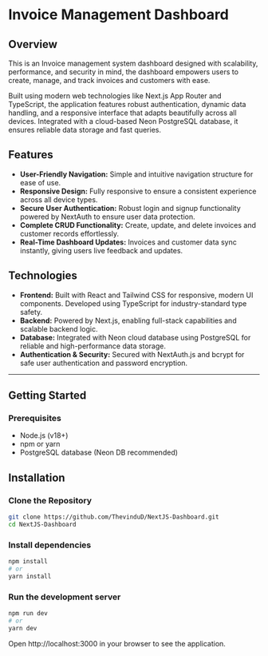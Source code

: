 # Invoice Management Dashboard

## Overview

This is an Invoice management system dashboard designed with scalability, performance, and security in mind, the dashboard empowers users to create, manage, and track invoices and customers with ease. 

Built using modern web technologies like Next.js App Router and TypeScript, the application features robust authentication, dynamic data handling, and a responsive interface that adapts beautifully across all devices. Integrated with a cloud-based Neon PostgreSQL database, it ensures reliable data storage and fast queries.

## Features 

- **User-Friendly Navigation:** Simple and intuitive navigation structure for ease of use.
- **Responsive Design:** Fully responsive to ensure a consistent experience across all device types.
- **Secure User Authentication:** Robust login and signup functionality powered by NextAuth to ensure user data protection.
- **Complete CRUD Functionality:** Create, update, and delete invoices and customer records effortlessly.
- **Real-Time Dashboard Updates:** Invoices and customer data sync instantly, giving users live feedback and updates.

## Technologies 

- **Frontend:** Built with React and Tailwind CSS for responsive, modern UI components. Developed using TypeScript for industry-standard type safety.
- **Backend:** Powered by Next.js, enabling full-stack capabilities and scalable backend logic.
- **Database:** Integrated with Neon cloud database using PostgreSQL for reliable and high-performance data storage.
- **Authentication & Security:** Secured with NextAuth.js and bcrypt for safe user authentication and password encryption.

---

## Getting Started
### Prerequisites

- Node.js (v18+)
- npm or yarn
- PostgreSQL database (Neon DB recommended)

## Installation
### Clone the Repository
```bash
git clone https://github.com/ThevinduD/NextJS-Dashboard.git
cd NextJS-Dashboard
```

### Install dependencies
```bash 
npm install
# or
yarn install
```

### Run the development server
```bash
npm run dev
# or
yarn dev
```

Open http://localhost:3000 in your browser to see the application.
